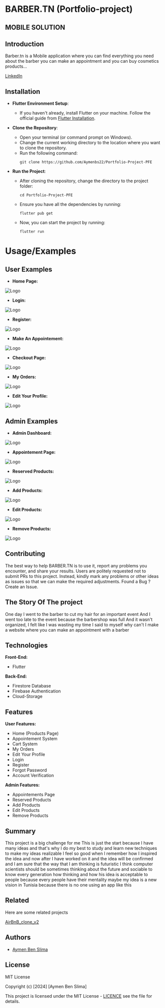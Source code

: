 # BARBER.TN (Portfolio-project)
## MOBILE SOLUTION




## Introduction
Barber.tn is a Mobile application where you can find everything you need
about the barber you can make an appointment and you can buy cosmetics products...


[LinkedIn](https://www.linkedin.com/in/aymen-ben-slima-011712217/)

## Installation
- **Flutter Environment Setup**:
    - If you haven't already, install Flutter on your machine. Follow the official guide from [Flutter Installation](https://flutter.dev/docs/get-started/install).

- **Clone the Repository**:
    - Open your terminal (or command prompt on Windows).
    - Change the current working directory to the location where you want to clone the repository.
    - Run the following command:
      ```
      git clone https://github.com/Aymenbs22/Portfolio-Project-PFE
      ```
-  **Run the Project**:
    - After cloning the repository, change the directory to the project folder:
      ```
      cd Portfolio-Project-PFE
      ```
    - Ensure you have all the dependencies by running:
      ```
      flutter pub get
      ```
    - Now, you can start the project by running:
      ```
      flutter run
      ```

# Usage/Examples

## User Examples

* **Home Page:**
  
![Logo](https://i.imgur.com/4Cd5fQH_d.webp)

* **Login:**
  
![Logo](https://i.imgur.com/8BXV9cO_d.webp)

* **Register:**
  
![Logo](https://i.imgur.com/P6m73vw_d.webp)

* **Make An Appointement:**
  
![Logo](https://i.imgur.com/vUDi7lK_d.webp)

* **Checkout Page:**
  
![Logo](https://i.imgur.com/0hl1S1n_d.webp)

* **My Orders:**
  
![Logo](https://i.imgur.com/8davx6X_d.webp)

* **Edit Your Profile:**
  
![Logo](https://i.imgur.com/As4PvOu_d.webp)


## Admin Examples

* **Admin Dashboard:**
  
![Logo](https://i.imgur.com/kXnvY9S_d.webp)

* **Appointement Page:**
  
![Logo](https://i.imgur.com/CJ89XRl_d.webp)

* **Reserved Products:**
  
![Logo](https://i.imgur.com/xz6rgUi_d.webp)

* **Add Products:**
  
![Logo](https://i.imgur.com/kpx0ZkE_d.webp)

* **Edit Products:**
  
![Logo](https://i.imgur.com/eKoMJqL_d.webp)

* **Remove Products:**
  
![Logo](https://i.imgur.com/lSwOYzs_d.webp)


## Contributing

The best way to help BARBER.TN is to use it, report any problems you encounter, and share your results.
Users are politely requested not to submit PRs to this project. Instead, kindly mark any problems or other ideas as issues so that we can make the required adjustments.
Found a Bug ? Create an Issue.

## The Story Of The project
One day I went to the barber to cut my hair for an important event
And I went too late to the event because the barbershop was full
And it wasn't organized, I felt like I was wasting my time
I said to myself why can't I make a website where you can make an appointment with a barber

## Technologies
**Front-End:**
* Flutter

**Back-End:**
* Firestore Database
* Firebase Authentication
* Cloud-Storage


## Features

**User Features:**
- Home (Products Page)
- Appointement System
- Cart System
- My Orders
- Edit Your Profile
- Login 
- Register
- Forgot Password
- Account Verification


**Admin Features:**
- Appointements Page
- Reserved Products
- Add Products
- Edit Products
- Remove Products

## Summary

This project is a big challenge for me
This is just the start because I have many ideas and that's why I do my best to study and learn new techniques to make my ideas realizable
I feel so good when I remember how I inspired the idea and now after I have worked on it and the idea will be confirmed and 
I am sure that the way that I am thinking is futuristic
I think computer scientists should be sometimes thinking about the future and sociable to know every generation how thinking and how his idea is acceptable to people because every people have their mentality 
maybe my idea is a new vision in Tunisia because there is no one using an app like this

## Related

Here are some related projects

[AirBnB_clone_v2](https://github.com/Aymenbs22/AirBnB_clone_v2)


## Authors

- [Aymen Ben Slima](https://www.github.com/Aymenbs22)


## License

MIT License

Copyright (c) [2024] [Aymen Ben Slima]

This project is licensed under the MIT License - [LICENCE](https://github.com/Aymenbs22/Portfolio-project/blob/main/LICENSE) see the file for details.

